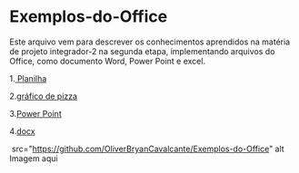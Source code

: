 # Exemplos-do-Office

Este arquivo vem para descrever os conhecimentos aprendidos na matéria de projeto integrador-2 na segunda etapa, implementando arquivos do Office, como documento Word, Power Point e excel.

1.[ Planilha](https://github.com/OliverBryanCavalcante/Exemplos-do-Office/blob/main/Projeto%20integrador%202.xlsx)



2.[gráfico de pizza](https://github.com/OliverBryanCavalcante/Exemplos-do-Office/blob/main/Projeto%20integrador%202%20.png)


3.[Power Point](https://github.com/OliverBryanCavalcante/Exemplos-do-Office/blob/main/JOILSON.pptx)

4.[docx](https://github.com/OliverBryanCavalcante/Exemplos-do-Office/blob/main/Projeto-integrador%202.docx)

<img> src="https://github.com/OliverBryanCavalcante/Exemplos-do-Office" alt Imagem aqui 
